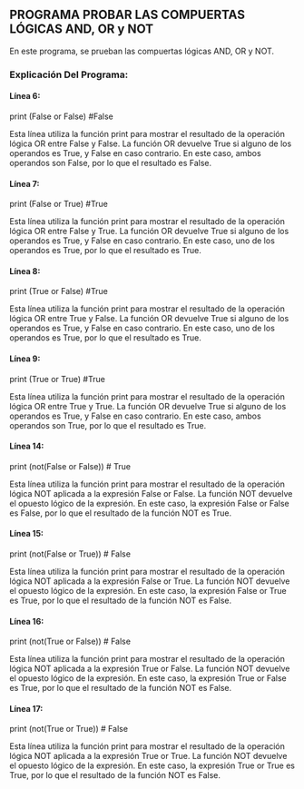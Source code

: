 ## PROGRAMA PROBAR LAS COMPUERTAS LÓGICAS AND, OR y NOT
En este programa, se prueban las compuertas lógicas AND, OR y NOT.

### Explicación Del Programa:
#### Línea 6: 
print (False or False) #False

Esta línea utiliza la función print para mostrar el resultado de la operación lógica OR entre False y False. La función OR devuelve True si alguno de los operandos es True, y False en caso contrario. En este caso, ambos operandos son False, por lo que el resultado es False.

#### Línea 7: 
print (False or True) #True

Esta línea utiliza la función print para mostrar el resultado de la operación lógica OR entre False y True. La función OR devuelve True si alguno de los operandos es True, y False en caso contrario. En este caso, uno de los operandos es True, por lo que el resultado es True.

#### Línea 8: 
print (True or False) #True

Esta línea utiliza la función print para mostrar el resultado de la operación lógica OR entre True y False. La función OR devuelve True si alguno de los operandos es True, y False en caso contrario. En este caso, uno de los operandos es True, por lo que el resultado es True.

#### Línea 9: 
print (True or True) #True

Esta línea utiliza la función print para mostrar el resultado de la operación lógica OR entre True y True. La función OR devuelve True si alguno de los operandos es True, y False en caso contrario. En este caso, ambos operandos son True, por lo que el resultado es True.

#### Línea 14: 
print (not(False or False)) # True

Esta línea utiliza la función print para mostrar el resultado de la operación lógica NOT aplicada a la expresión False or False. La función NOT devuelve el opuesto lógico de la expresión. En este caso, la expresión False or False es False, por lo que el resultado de la función NOT es True.

#### Línea 15: 
print (not(False or True)) # False

Esta línea utiliza la función print para mostrar el resultado de la operación lógica NOT aplicada a la expresión False or True. La función NOT devuelve el opuesto lógico de la expresión. En este caso, la expresión False or True es True, por lo que el resultado de la función NOT es False.

#### Línea 16: 
print (not(True or False)) # False

Esta línea utiliza la función print para mostrar el resultado de la operación lógica NOT aplicada a la expresión True or False. La función NOT devuelve el opuesto lógico de la expresión. En este caso, la expresión True or False es True, por lo que el resultado de la función NOT es False.

#### Línea 17: 
print (not(True or True)) # False

Esta línea utiliza la función print para mostrar el resultado de la operación lógica NOT aplicada a la expresión True or True. La función NOT devuelve el opuesto lógico de la expresión. En este caso, la expresión True or True es True, por lo que el resultado de la función NOT es False.
